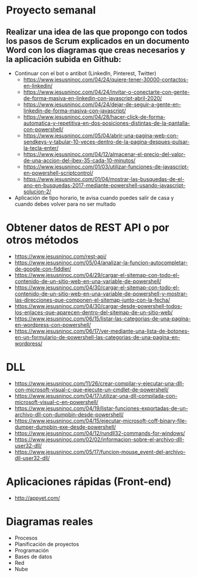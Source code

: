 # Proyecto semanal
## Realizar una idea de las que propongo con todos los pasos de Scrum explicados en un documento Word con los diagramas que creas necesarios y la aplicación subida en Github:
- Continuar con el bot o antibot (LinkedIn, Pinterest, Twitter)
  - https://www.jesusninoc.com/04/24/quiere-tener-30000-contactos-en-linkedin/
  - https://www.jesusninoc.com/04/24/invitar-o-conectarte-con-gente-de-forma-masiva-en-linkedin-con-javascript-abril-2020/
  - https://www.jesusninoc.com/04/24/dejar-de-seguir-a-gente-en-linkedin-de-forma-masiva-con-javascript/
  - https://www.jesusninoc.com/04/28/hacer-click-de-forma-automatica-y-repetitiva-en-dos-posiciones-distintas-de-la-pantalla-con-powershell/
  - https://www.jesusninoc.com/05/04/abrir-una-pagina-web-con-sendkeys-y-tabular-10-veces-dentro-de-la-pagina-despues-pulsar-la-tecla-enter/
  - https://www.jesusninoc.com/04/12/almacenar-el-precio-del-valor-de-una-accion-del-ibex-35-cada-10-minutos/
  - https://www.jesusninoc.com/01/03/utilizar-funciones-de-javascript-en-powershell-scriptcontrol/
  - https://www.jesusninoc.com/01/04/mostrar-las-busquedas-de-el-ano-en-busquedas-2017-mediante-powershell-usando-javascript-solucion-2/
- Aplicación de tipo horario, te avisa cuando puedes salir de casa y cuando debes volver para no ser multado

# Obtener datos de REST API o por otros métodos
* https://www.jesusninoc.com/rest-api/
* https://www.jesusninoc.com/05/04/analizar-la-funcion-autocompletar-de-google-con-fiddler/
* https://www.jesusninoc.com/04/29/cargar-el-sitemap-con-todo-el-contenido-de-un-sitio-web-en-una-variable-de-powershell/
* https://www.jesusninoc.com/04/30/cargar-el-sitemap-con-todo-el-contenido-de-un-sitio-web-en-una-variable-de-powershell-y-mostrar-las-direcciones-que-componen-el-sitemap-junto-con-la-fecha/
* https://www.jesusninoc.com/04/30/cargar-desde-powershell-todos-los-enlaces-que-aparecen-dentro-del-sitemap-de-un-sitio-web/
* https://www.jesusninoc.com/06/15/listar-las-categorias-de-una-pagina-en-wordpress-con-powershell/
* https://www.jesusninoc.com/06/17/ver-mediante-una-lista-de-botones-en-un-formulario-de-powershell-las-categorias-de-una-pagina-en-wordpress/

# DLL
* https://www.jesusninoc.com/11/26/crear-compilar-y-ejecutar-una-dll-con-microsoft-visual-c-que-ejecute-un-cmdlet-de-powershell/
* https://www.jesusninoc.com/04/17/utilizar-una-dll-compilada-con-microsoft-visual-c-en-powershell/
* https://www.jesusninoc.com/04/19/listar-funciones-exportadas-de-un-archivo-dll-con-dumpbin-desde-powershell/
* https://www.jesusninoc.com/04/15/ejecutar-microsoft-coff-binary-file-dumper-dumpbin-exe-desde-powershell/
* https://www.jesusninoc.com/04/12/rundll32-commands-for-windows/
* https://www.jesusninoc.com/02/02/informacion-sobre-el-archivo-dll-user32-dll/
* https://www.jesusninoc.com/05/17/funcion-mouse_event-del-archivo-dll-user32-dll/

# Aplicaciones rápidas (Front-end)
* http://appyet.com/

# Diagramas reales
- Procesos
- Planificación de proyectos
- Programación
- Bases de datos
- Red
- Nube
